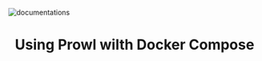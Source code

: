 ![documentations](http://getprowl.com/assets/images/documentation1.png)
<h1 align="center">Using Prowl wilth Docker Compose</h1>
